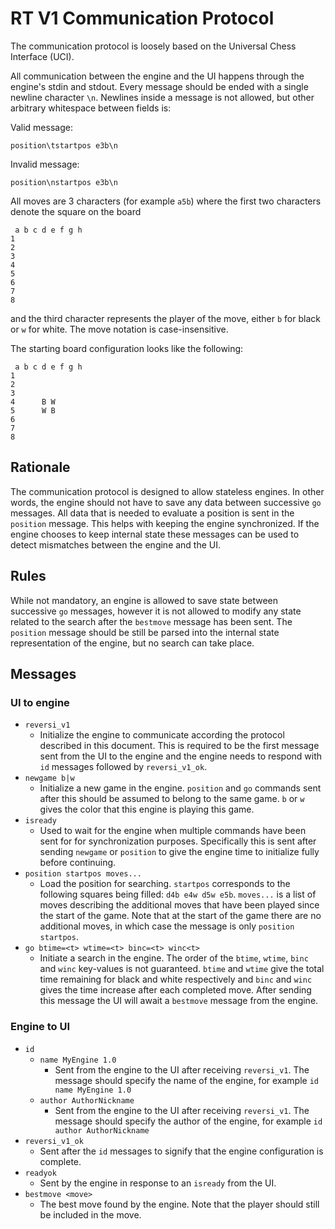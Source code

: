 # RT V1 Communication Protocol

The communication protocol is loosely based on the Universal Chess Interface
(UCI).

All communication between the engine and the UI happens through the
engine's stdin and stdout. Every message should be ended with a single
newline character `\n`. Newlines inside a message is not allowed, but
other arbitrary whitespace between fields is:

Valid message:
```
position\tstartpos e3b\n
```

Invalid message:
```
position\nstartpos e3b\n
```

All moves are 3 characters (for example `a5b`) where the first two characters
denote the square on the board
```
 a b c d e f g h
1
2
3
4
5
6
7
8
```
and the third character represents the player of the move, either `b` for
black or `w` for white. The move notation is case-insensitive.

The starting board configuration looks like the following:
```
 a b c d e f g h
1
2
3
4      B W
5      W B
6
7
8
```

## Rationale

The communication protocol is designed to allow stateless engines. In
other words, the engine should not have to save any data between
successive `go` messages.  All data that is needed to evaluate a position
is sent in the `position` message. This helps with keeping the engine
synchronized. If the engine chooses to keep internal state these messages
can be used to detect mismatches between the engine and the UI.

## Rules

While not mandatory, an engine is allowed to save state between successive
`go` messages, however it is not allowed to modify any state related to
the search after the `bestmove` message has been sent. The `position`
message should be still be parsed into the internal state representation
of the engine, but no search can take place.

## Messages

### UI to engine

- `reversi_v1`
    - Initialize the engine to communicate according the protocol described
      in this document. This is required to be the first message sent from
      the UI to the engine and the engine needs to respond with `id` messages
      followed by `reversi_v1_ok`.
- `newgame b|w`
    - Initialize a new game in the engine. `position` and `go` commands
      sent after this should be assumed to belong to the same game. `b`
      or `w` gives the color that this engine is playing this game.
- `isready`
    - Used to wait for the engine when multiple commands have been sent for
      for synchronization purposes. Specifically this is sent after sending
      `newgame` or `position` to give the engine time to initialize fully
      before continuing.
- `position startpos moves...`
    - Load the position for searching. `startpos` corresponds to the
      following squares being filled: `d4b e4w d5w e5b`. `moves...`
      is a list of moves describing the additional moves that have been
      played since the start of the game. Note that at the start of the
      game there are no additional moves, in which case the message is
      only `position startpos`.
- `go btime=<t> wtime=<t> binc=<t> winc<t>`
    - Initiate a search in the engine. The order of the `btime`, `wtime`,
      `binc` and `winc` key-values is not guaranteed. `btime` and `wtime`
      give the total time remaining for black and white respectively and
      `binc` and `winc` gives the time increase after each completed move.
      After sending this message the UI will await a `bestmove` message
      from the engine.

### Engine to UI

- `id`
    - `name MyEngine 1.0`
        - Sent from the engine to the UI after receiving `reversi_v1`. The
          message should specify the name of the engine, for example
          `id name MyEngine 1.0`
    - `author AuthorNickname`
        - Sent from the engine to the UI after receiving `reversi_v1`. The
          message should specify the author of the engine, for example
          `id author AuthorNickname`
- `reversi_v1_ok`
    - Sent after the `id` messages to signify that the engine configuration
      is complete.
- `readyok`
    - Sent by the engine in response to an `isready` from the UI.
- `bestmove <move>`
    - The best move found by the engine. Note that the player should
      still be included in the move.
